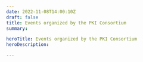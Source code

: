 ```yaml
---
date: 2022-11-08T14:00:10Z
draft: false
title: Events organized by the PKI Consortium
summary: 

heroTitle: Events organized by the PKI Consortium
heroDescription: 

---
```

